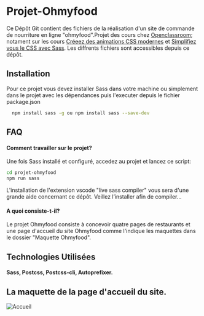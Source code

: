 
# Projet-Ohmyfood

Ce Dépôt Git contient des fichiers de la réalisation d'un site de commande de nourriture en ligne "ohmyfood".Projet des cours chez [Openclassroom](https://openclasroom.com); notament sur les cours [Créeez des animations CSS modernes](https://openclassrooms.com/fr/courses/5919246-creez-des-animations-css-modernes) et [Simplifiez vous le CSS avec Sass](https://openclassrooms.com/fr/courses/6106181-simplifiez-vous-le-css-avec-sass). Les diffrents fichiers sont accessibles depuis ce dépôt. 



## Installation

Pour  ce projet vous devez installer Sass dans votre machine ou simplement dans le projet avec les dépendances puis l'executer depuis le fichier package.json

```bash
  npm install sass -g ou npm install sass --save-dev
```

## FAQ

#### Comment travailler sur le projet?
Une fois Sass installé et configuré, accedez au projet et lancez ce script:
```bash
cd projet-ohmyfood
npm run sass
```
L'installation de l'extension vscode "live sass compiler" vous sera d'une grande aide concernant ce dépôt. Veillez l’installer afin de compiler… 

#### A quoi consiste-t-il?

Le projet Ohmyfood consiste à concevoir quatre pages de restaurants et une page d'accueil du site Ohmyfood comme l'indique les maquettes dans le dossier "Maquette Ohmyfood".
## Technologies Utilisées
#### Sass, Postcss, Postcss-cli, Autoprefixer. 

## La maquette de la page d'accueil du site.
    
![Accueil](https://user-images.githubusercontent.com/115634872/228569059-4fb9aeef-4bd3-4022-882b-8d6ad707935e.png)
